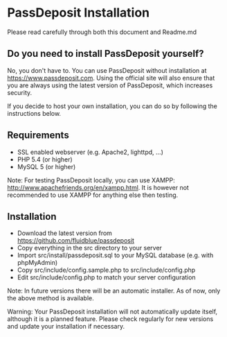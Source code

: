 # PassDeposit Installation

Please read carefully through both this document and Readme.md


## Do you need to install PassDeposit yourself?

No, you don't have to. You can use PassDeposit without installation at <https://www.passdeposit.com>. Using the official site will also ensure that you are always using the latest version of PassDeposit, which increases security.

If you decide to host your own installation, you can do so by following the instructions below.


## Requirements

* SSL enabled webserver (e.g. Apache2, lighttpd, ...)
* PHP 5.4 (or higher)
* MySQL 5 (or higher)

Note: For testing PassDeposit locally, you can use XAMPP: <http://www.apachefriends.org/en/xampp.html>. It is however not recommended to use XAMPP for anything else then testing.


## Installation

* Download the latest version from <https://github.com/fluidblue/passdeposit>
* Copy everything in the src directory to your server
* Import src/install/passdeposit.sql to your MySQL database (e.g. with phpMyAdmin)
* Copy src/include/config.sample.php to src/include/config.php
* Edit src/include/config.php to match your server configuration

Note: In future versions there will be an automatic installer. As of now, only the above method is available.

Warning: Your PassDeposit installation will not automatically update itself, although it is a planned feature. Please check regularly for new versions and update your installation if necessary.
